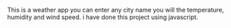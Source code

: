 This is a weather app you can enter any city name you will the temperature, humidity and wind speed. i have done this project using javascript.

